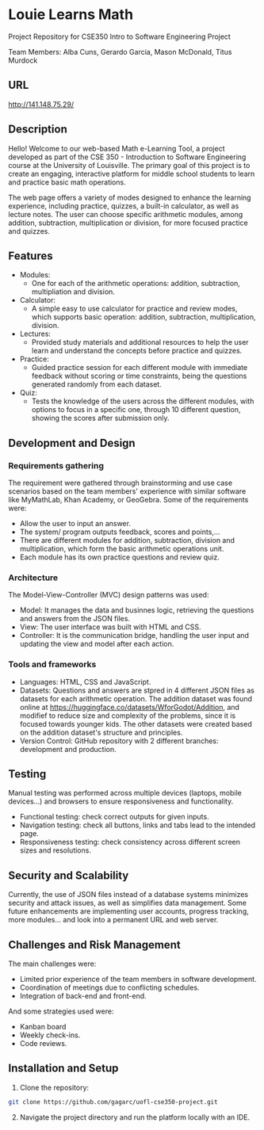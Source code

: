 # Louie Learns Math

Project Repository for CSE350 Intro to Software Engineering Project

Team Members: Alba Cuns, Gerardo Garcia, Mason McDonald, Titus Murdock

## URL

<http://141.148.75.29/>

## Description

Hello! Welcome to our web-based Math e-Learning Tool, a project developed as part of the CSE 350 - Introduction to Software Engineering course at the University of Louisville. The primary goal of this project is to create an engaging, interactive platform for middle school students to learn and practice basic math operations.

The web page offers a variety of modes designed to enhance the learning experience, including practice, quizzes, a built-in calculator, as well as lecture notes. The user can choose specific arithmetic modules, among addition, subtraction, multiplication or division, for more focused practice and quizzes.

## Features
* Modules:
    - One for each of the arithmetic operations: addition, subtraction, multipliation and division.
* Calculator:
    - A simple easy to use calculator for practice and review modes, which supports basic operation: addition, subtraction, multiplication, division.
* Lectures:
    - Provided study materials and additional resources to help the user learn and understand the concepts before practice and quizzes.
* Practice:
    - Guided practice session for each different module with immediate feedback without scoring or time constraints, being the questions generated randomly from each dataset.
* Quiz:
    - Tests the knowledge of the users across the different modules, with options to focus in a specific one, through 10 different question, showing the scores after submission only. 

## Development and Design
### Requirements gathering
The requirement were gathered through brainstorming and use case scenarios based on the team members' experience with similar software like MyMathLab, Khan Academy, or GeoGebra. Some of the requirements were:
* Allow the user to input an answer.
* The system/ program outputs feedback, scores and points,...
* There are different modules for addition, subtraction, division and multiplication, which form the basic arithmetic operations unit.
* Each module has its own practice questions and review quiz.

### Architecture
The Model-View-Controller (MVC) design patterns was used:
* Model: It manages the data and businnes logic, retrieving the questions and answers from the JSON files.
* View: The user interface was built with HTML and CSS.
* Controller: It is the communication bridge, handling the user input and updating the view and model after each action.
  
### Tools and frameworks
* Languages: HTML, CSS and JavaScript.
* Datasets: Questions and answers are stpred in 4 different JSON files as datasets for each arithmetic operation. The addition dataset was found online at https://huggingface.co/datasets/WforGodot/Addition, and modifief to reduce size and complexity of the problems, since it is focused towards younger kids. The other datasets were created based on the addition dataset's structure and principles.
* Version Control: GitHub repository with 2 different branches: development and production.
  
## Testing
Manual testing was performed across multiple devices (laptops, mobile devices...) and browsers to ensure responsiveness and functionality. 
* Functional testing: check correct outputs for given inputs.
* Navigation testing: check all buttons, links and tabs lead to the intended page.
* Responsiveness testing: check consistency across different screen sizes and resolutions.
  
## Security and Scalability
Currently, the use of JSON files instead of a database systems minimizes security and attack issues, as well as simplifies data management. Some future enhancements are implementing user accounts, progress tracking, more modules... and look into a permanent URL and web server.

## Challenges and Risk Management

The main challenges were:
* Limited prior experience of the team members in software development.
* Coordination of meetings due to conflicting schedules.
* Integration of back-end and front-end.

And some strategies used were:
* Kanban board
* Weekly check-ins.
* Code reviews.
  
## Installation and Setup
1. Clone the repository:
```bash
git clone https://github.com/gagarc/uofl-cse350-project.git
```

2. Navigate the project directory and run the platform locally with an IDE.




